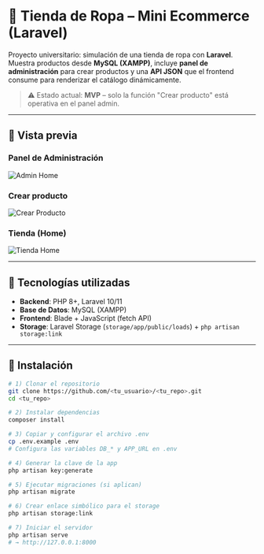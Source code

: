 # 🧥 Tienda de Ropa – Mini Ecommerce (Laravel)

Proyecto universitario: simulación de una tienda de ropa con **Laravel**.  
Muestra productos desde **MySQL (XAMPP)**, incluye **panel de administración** para crear productos y una **API JSON** que el frontend consume para renderizar el catálogo dinámicamente.

> ⚠️ Estado actual: **MVP** – solo la función "Crear producto" está operativa en el panel admin.

---

## 📸 Vista previa

### Panel de Administración
![Admin Home](docs/admin-home.png)

### Crear producto
![Crear Producto](docs/admin-create.png)

### Tienda (Home)
![Tienda Home](docs/store-home.png)

---

## 🧰 Tecnologías utilizadas

- **Backend**: PHP 8+, Laravel 10/11
- **Base de Datos**: MySQL (XAMPP)
- **Frontend**: Blade + JavaScript (fetch API)
- **Storage**: Laravel Storage (`storage/app/public/loads`) + `php artisan storage:link`

---

## 🚀 Instalación

```bash
# 1) Clonar el repositorio
git clone https://github.com/<tu_usuario>/<tu_repo>.git
cd <tu_repo>

# 2) Instalar dependencias
composer install

# 3) Copiar y configurar el archivo .env
cp .env.example .env
# Configura las variables DB_* y APP_URL en .env

# 4) Generar la clave de la app
php artisan key:generate

# 5) Ejecutar migraciones (si aplican)
php artisan migrate

# 6) Crear enlace simbólico para el storage
php artisan storage:link

# 7) Iniciar el servidor
php artisan serve
# → http://127.0.0.1:8000
